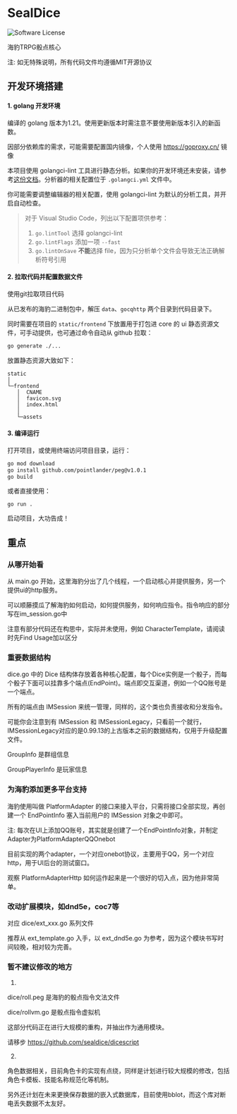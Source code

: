 # SealDice

![Software License](https://img.shields.io/badge/license-MIT-brightgreen.svg?style=flat-square)

海豹TRPG骰点核心

注: 如无特殊说明，所有代码文件均遵循MIT开源协议

## 开发环境搭建

#### 1. golang 开发环境

编译的 golang 版本为1.21。使用更新版本时需注意不要使用新版本引入的新函数。

因部分依赖库的需求，可能需要配置国内镜像，个人使用 <https://goproxy.cn/> 镜像

本项目使用 golangci-lint 工具进行静态分析。如果你的开发环境还未安装，请参考[这份文档](https://golangci-lint.run/usage/install/#local-installation)。分析器的相关配置位于 `.golangci.yml` 文件中。

你可能需要调整编辑器的相关配置，使用 golangci-lint 为默认的分析工具，并开启自动检查。

> 对于 Visual Studio Code，列出以下配置项供参考：
>
> 1. `go.lintTool` 选择 golangci-lint
> 2. `go.lintFlags` 添加一项 `--fast`
> 3. `go.lintOnSave` **不能**选择 file，因为只分析单个文件会导致无法正确解析符号引用

#### 2. 拉取代码并配置数据文件

使用git拉取项目代码

从已发布的海豹二进制包中，解压 `data`、`gocqhttp` 两个目录到代码目录下。

同时需要在项目的 `static/frontend` 下放置用于打包进 core 的 ui 静态资源文件，可手动提供，也可通过命令自动从 github 拉取：

```bash
go generate ./...
```

放置静态资源大致如下：

```text
static
│
└─frontend
   │  CNAME
   │  favicon.svg
   │  index.html
   │
   └─assets
```

#### 3. 编译运行

打开项目，或使用终端访问项目目录，运行：

```bash
go mod download
go install github.com/pointlander/peg@v1.0.1
go build
```

或者直接使用：

```shell
go run .
```

启动项目，大功告成！

## 重点

### 从哪开始看

从 main.go 开始，这里海豹分出了几个线程，一个启动核心并提供服务，另一个提供ui的http服务。

可以顺藤摸瓜了解海豹如何启动，如何提供服务，如何响应指令。指令响应的部分写在im_session.go中

注意有部分代码还在构思中，实际并未使用，例如 CharacterTemplate，请阅读时先Find Usage加以区分

### 重要数据结构

dice.go 中的 Dice 结构体存放着各种核心配置，每个Dice实例是一个骰子，而每个骰子下面可以挂靠多个端点(EndPoint)。端点即交互渠道，例如一个QQ账号是一个端点。

所有的端点由 IMSession 来统一管理，同样的，这个类也负责接收和分发指令。

可能你会注意到有 IMSession 和 IMSessionLegacy，只看前一个就行，IMSessionLegacy对应的是0.99.13的上古版本之前的数据结构，仅用于升级配置文件。

GroupInfo 是群组信息

GroupPlayerInfo 是玩家信息

### 为海豹添加更多平台支持

海豹使用叫做 PlatformAdapter 的接口来接入平台，只需将接口全部实现，再创建一个 EndPointInfo 塞入当前用户的 IMSession 对象之中即可。

注: 每次在UI上添加QQ账号，其实就是创建了一个EndPointInfo对象，并制定Adapter为PlatformAdapterQQOnebot

目前实现的两个adapter，一个对应onebot协议，主要用于QQ，另一个对应http，用于UI后台的测试窗口。

观察 PlatformAdapterHttp 如何运作起来是一个很好的切入点，因为他非常简单。

### 改动扩展模块，如dnd5e，coc7等

对应 dice/ext_xxx.go 系列文件

推荐从 ext_template.go 入手，以 ext_dnd5e.go 为参考，因为这个模块书写时间较晚，相对较为完善。

### 暂不建议修改的地方

1.

dice/roll.peg 是海豹的骰点指令文法文件

dice/rollvm.go 是骰点指令虚拟机

这部分代码正在进行大规模的重构，并抽出作为通用模块。

请移步 <https://github.com/sealdice/dicescript>

2.

角色数据相关，目前角色卡的实现有点绕，同样是计划进行较大规模的修改，包括角色卡模板、技能名称规范化等机制。

另外还计划在未来更换保存数据的嵌入式数据库，目前使用bblot，而这个库对断电丢失数据不太友好。
